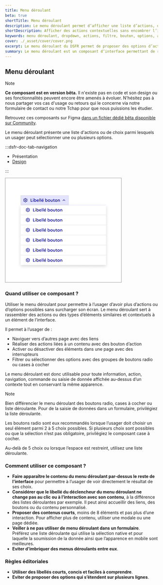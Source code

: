 ```yaml
---
title: Menu déroulant
beta: true
shortTitle: Menu déroulant
description: Le menu déroulant permet d’afficher une liste d’actions, de liens ou de contrôles dans une interface sans encombrer l’écran. Il s’utilise hors formulaire.
shortDescription: Afficher des actions contextuelles sans encombrer l’interface
keywords: menu déroulant, dropdown, actions, filtre, bouton, options, accessibilité, interface, DSFR
cover: ./_asset/cover/cover.png
excerpt: Le menu déroulant du DSFR permet de proposer des options d’action, de filtrage ou de navigation dans un espace réduit, en dehors des formulaires.
summary: Le menu déroulant est un composant d’interface permettant de regrouper des actions, liens ou contrôles dans une zone compacte, accessible au clic. Il ne doit pas être utilisé pour la saisie de données en formulaire, où la liste déroulante est préférable. Ce composant est en version bêta et peut encore évoluer - ses cas d’usage sont nombreux, allant du filtre contextuel à l’action rapide, sans modification de libellé du bouton déclencheur. Il existe en trois tailles (SM, MD, LG) et respecte les bonnes pratiques d’accessibilité du Design Système de l’État.
---
```


## Menu déroulant

> [!NOTE]
> **Ce composant est en version bêta.** Il n'existe pas en code et son design ou ses fonctionnalités peuvent encore être amenés à évoluer. N'hésitez pas à nous partager vos cas d'usage ou retours qui le concerne via notre formulaire de contact ou notre Tchap pour que nous puissions les étudier.

Retrouvez ces composants sur Figma [dans un fichier dédié bêta disponible sur Community](https://www.figma.com/community/file/1096003483468520396).

Le menu déroulant présente une liste d'actions ou de choix parmi lesquels un usager peut sélectionner une ou plusieurs options.

:::dsfr-doc-tab-navigation

- Présentation
- [Design](./design/index.md)

:::

![](./_asset/presentation/presentation-1.png)

### Quand utiliser ce composant ?

Utiliser le menu déroulant pour permettre à l’usager d’avoir plus d’actions ou d’options possibles sans surcharger son écran. Le menu déroulant sert à rassembler des actions ou des types d’éléments similaires et contextuels à un élément de l’interface.

Il permet à l’usager de :

- Naviguer vers d’autres page avec des liens
- Réaliser des actions liées à un contenu avec des bouton d’action
- Activer ou désactiver des éléments dans une page avec des interrupteurs
- Filtrer ou sélectionner des options avec des groupes de boutons radio ou cases à cocher

Le menu déroulant est donc utilisable pour toute information, action, navigation, commande ou saisie de donnée affichée au-dessus d’un contexte tout en conservant la même apparence.

> [!NOTE]
> Bien différencier le menu déroulant des boutons radio, cases à cocher ou liste déroulante. Pour de la saisie de données dans un formulaire, privilégiez la liste déroulante.

Les boutons radio sont eux recommandés lorsque l’usager doit choisir un seul élément parmi 2 à 5 choix possibles. Si plusieurs choix sont possibles ou que la sélection n’est pas obligatoire, privilégiez le composant case à cocher.

Au-delà de 5 choix ou lorsque l’espace est restreint, utilisez une liste déroulante.

### Comment utiliser ce composant ?

- **Faire apparaître le contenu du menu déroulant par-dessus le reste de l’interface** pour permettre à l’usager de voir directement le résultat de ses choix.
- **Considérer que le libellé du déclencheur du menu déroulant ne change pas au clic ou à l’interaction avec son contenu**, à la différence des listes déroulantes par exemple. Il peut ainsi accueillir des liens, des boutons ou du contenu personnalisé.
- **Proposer des contenus courts**, moins de 8 éléments et pas plus d’une interaction. Pour afficher plus de contenu, utiliser une modale ou une page dédiée.
- **Veiller à ne pas utiliser de menu déroulant dans un formulaire**. Préférez une liste déroulante qui utilise la sélection native et pour laquelle la soumission de la donnée ainsi que l’apparence en mobile sont meilleures.
- **Eviter d’imbriquer des menus déroulants entre eux**.

### Règles éditoriales

- **Utiliser des libellés courts, concis et faciles à comprendre**.
- **Eviter de proposer des options qui s’étendent sur plusieurs lignes**.
